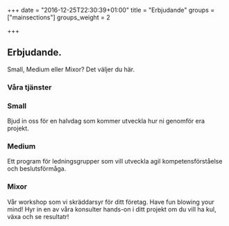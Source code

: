 +++
date = "2016-12-25T22:30:39+01:00"
title = "Erbjudande"
groups = ["mainsections"]
groups_weight = 2

+++

## Erbjudande.
Small, Medium eller Mixor? Det väljer du här.
<!--more-->

### Våra tjänster

### Small
Bjud in oss för en halvdag som kommer utveckla hur ni genomför era projekt.

### Medium
Ett program för ledningsgrupper som vill utveckla agil kompetensförståelse och
beslutsförmåga.

### Mixor
Vår workshop som vi skräddarsyr för ditt företag. Have fun blowing your mind!
Hyr in en av våra konsulter hands-on i ditt projekt om du vill ha kul, växa och
se resultatr!


